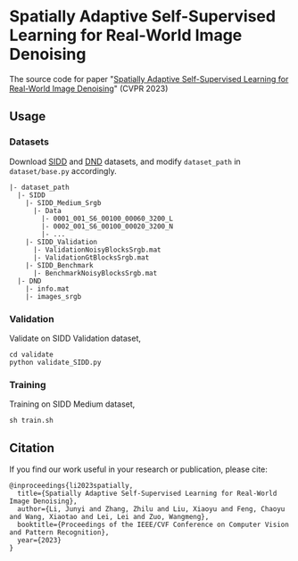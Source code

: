 # Spatially Adaptive Self-Supervised Learning for Real-World Image Denoising
The source code for paper "[Spatially Adaptive Self-Supervised Learning for Real-World Image Denoising](https://arxiv.org/pdf/2303.14934.pdf)" (CVPR 2023)

## Usage
### Datasets
Download [SIDD](https://www.eecs.yorku.ca/~kamel/sidd/dataset.php) and [DND](https://noise.visinf.tu-darmstadt.de/) datasets, and modify `dataset_path` in `dataset/base.py` accordingly.
```
|- dataset_path
  |- SIDD
    |- SIDD_Medium_Srgb
      |- Data
        |- 0001_001_S6_00100_00060_3200_L
        |- 0002_001_S6_00100_00020_3200_N
        |- ...
    |- SIDD_Validation
      |- ValidationNoisyBlocksSrgb.mat
      |- ValidationGtBlocksSrgb.mat
    |- SIDD_Benchmark
      |- BenchmarkNoisyBlocksSrgb.mat
  |- DND
    |- info.mat
    |- images_srgb
```

### Validation
Validate on SIDD Validation dataset,
```
cd validate
python validate_SIDD.py
```

### Training
Training on SIDD Medium dataset,
```
sh train.sh
```

## Citation
If you find our work useful in your research or publication, please cite:
```
@inproceedings{li2023spatially,
  title={Spatially Adaptive Self-Supervised Learning for Real-World Image Denoising},
  author={Li, Junyi and Zhang, Zhilu and Liu, Xiaoyu and Feng, Chaoyu and Wang, Xiaotao and Lei, Lei and Zuo, Wangmeng},
  booktitle={Proceedings of the IEEE/CVF Conference on Computer Vision and Pattern Recognition},
  year={2023}
}
```
